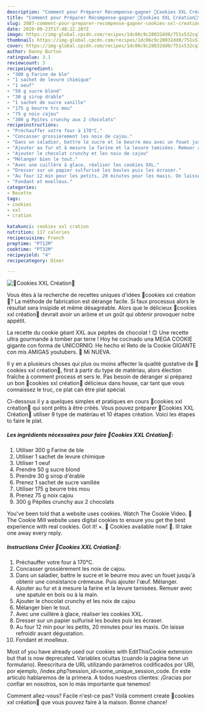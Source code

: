 ```yaml
---
description: "Comment pour Préparer Récompense-gagner 🍪Cookies XXL Création🍪"
title: "Comment pour Préparer Récompense-gagner 🍪Cookies XXL Création🍪"
slug: 2087-comment-pour-preparer-recompense-gagner-cookies-xxl-creation
date: 2020-09-23T17:40:22.207Z
image: https://img-global.cpcdn.com/recipes/1dc06c9c28032dd0/751x532cq70/🍪cookies-xxl-creation🍪-photo-principale-de-la-recette.jpg
thumbnail: https://img-global.cpcdn.com/recipes/1dc06c9c28032dd0/751x532cq70/🍪cookies-xxl-creation🍪-photo-principale-de-la-recette.jpg
cover: https://img-global.cpcdn.com/recipes/1dc06c9c28032dd0/751x532cq70/🍪cookies-xxl-creation🍪-photo-principale-de-la-recette.jpg
author: Danny Burton
ratingvalue: 3.1
reviewcount: 3
recipeingredient:
- "300 g Farine de ble"
- "1 sachet de levure chimique"
- "1 oeuf"
- "50 g sucre blond"
- "30 g sirop drable"
- "1 sachet de sucre vanille"
- "175 g beurre trs mou"
- "75 g noix cajou"
- "300 g Ppites crunchy aux 2 chocolats"
recipeinstructions:
- "Préchauffer votre four à 170°C."
- "Concasser grossièrement les noix de cajou."
- "Dans un saladier, battre le sucre et le beurre mou avec un fouet jusqu&#39;à obtenir une consistance crémeuse. Puis ajouter l&#39;œuf. Mélanger."
- "Ajouter au fur et à mesure la farine et la levure tamisées. Remuer avec une spatule en bois ou à la main."
- "Ajouter le chocolat crunchy et les noix de cajou"
- "Mélanger bien le tout."
- "Avec une cuillère à glace, réaliser les cookies XXL."
- "Dresser sur un papier sulfurisé les boules puis les écraser."
- "Au four 12 min pour les petits, 20 minutes pour les maxis. On laisse refroidir avant dégustation."
- "Fondant et moelleux."
categories:
- Recette
tags:
- cookies
- xxl
- cration

katakunci: cookies xxl cration 
nutrition: 117 calories
recipecuisine: French
preptime: "PT12M"
cooktime: "PT32M"
recipeyield: "4"
recipecategory: Dîner

---
```



![🍪Cookies XXL Création🍪](https://img-global.cpcdn.com/recipes/1dc06c9c28032dd0/751x532cq70/🍪cookies-xxl-creation🍪-photo-principale-de-la-recette.jpg)

Vous êtes à la recherche de recettes uniques d'idées 🍪cookies xxl création🍪? La méthode de fabrication est dérange facile. Si faux processus alors le résultat sera insipide et même désagréable. Alors que le délicieux 🍪cookies xxl création🍪 devrait avoir un arôme et un goût qui obtenir provoquer notre appétit.

La recette du cookie géant XXL aux pépites de chocolat ! 😊 Une recette ultra gourmande à tomber par terre ! Hoy he cocinado una MEGA COOKIE gigante con forma de UNICORNIO. He hecho el Reto de la Cookie GIGANTE con mis AMIGAS youtubers. 💜 Mi NUEVA.

Il y en a plusieurs choses qui plus ou moins affecter la qualité gustative de 🍪cookies xxl création🍪, first à partir du type de matériau, alors élection fraîche à comment process et sers le. Pas besoin de déranger si préparez un bon 🍪cookies xxl création🍪 délicieux dans house, car tant que vous connaissez le truc, ce plat can être plat spécial.


Ci-dessous il y a quelques simples et pratiques en cours 🍪cookies xxl création🍪 qui sont prêts à être créés. Vous pouvez préparer 🍪Cookies XXL Création🍪 utiliser 9 type de matériau et 10 étapes création. Voici les étapes to faire le plat.

<!--inarticleads1-->

##### Les ingrédients nécessaires pour faire 🍪Cookies XXL Création🍪:

1. Utiliser 300 g Farine de ble
1. Utiliser 1 sachet de levure chimique
1. Utiliser 1 oeuf
1. Prendre 50 g sucre blond
1. Prendre 30 g sirop d&#39;érable
1. Prenez 1 sachet de sucre vanillée
1. Utiliser 175 g beurre très mou
1. Prenez 75 g noix cajou
1.  300 g Pépites crunchy aux 2 chocolats


You&#39;ve been told that a website uses cookies. Watch The Cookie Video. 🍪The Cookie Mill website uses digital cookies to ensure you get the best experience with real cookies. Got it! ×. 🍪 Cookies available now! 🍪. Ill take one away every reply. 

<!--inarticleads2-->

##### Instructions Créer 🍪Cookies XXL Création🍪:

1. Préchauffer votre four à 170°C.
1. Concasser grossièrement les noix de cajou.
1. Dans un saladier, battre le sucre et le beurre mou avec un fouet jusqu&#39;à obtenir une consistance crémeuse. Puis ajouter l&#39;œuf. Mélanger.
1. Ajouter au fur et à mesure la farine et la levure tamisées. Remuer avec une spatule en bois ou à la main.
1. Ajouter le chocolat crunchy et les noix de cajou
1. Mélanger bien le tout.
1. Avec une cuillère à glace, réaliser les cookies XXL.
1. Dresser sur un papier sulfurisé les boules puis les écraser.
1. Au four 12 min pour les petits, 20 minutes pour les maxis. On laisse refroidir avant dégustation.
1. Fondant et moelleux.


Most of you have already used our cookies with EditThisCookie extension but that is now deprecated. Variables ocultas (cuando la página tiene un formulario). Reescritura de URL utilizando parámetros codificados por URI, por ejemplo, /index.php?session_id=some_unique_session_code. En este articulo hablaremos de la primera. A todos nuestros clientes: ¡Gracias por confiar en nosotros, son lo más importante que tenemos! 


Comment allez-vous? Facile n'est-ce pas? Voilà comment create 🍪cookies xxl création🍪 que vous pouvez faire à la maison. Bonne chance!
